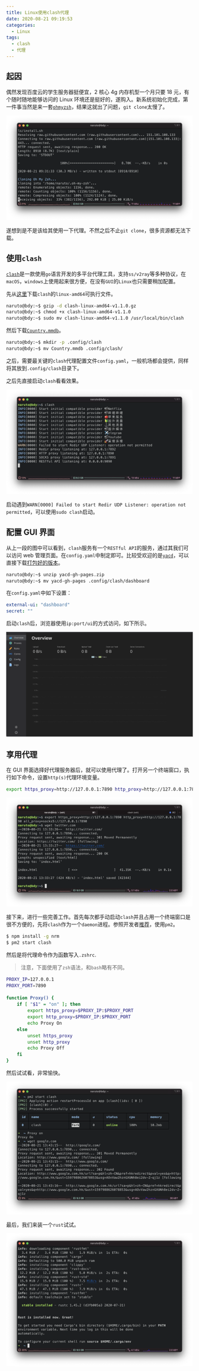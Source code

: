 ```yaml
---
title: Linux使用clash代理
date: 2020-08-21 09:19:53
categories:
  - Linux
tags:
  - clash
  - 代理
---
```


## 起因

偶然发现百度云的学生服务器挺便宜，2 核心 4g 内存机型一个月只要 18 元，有个随时随地能够访问的 Linux 环境还是挺好的，遂购入。新系统初始化完成，第一件事当然是来一套[`ohmyzsh`](https://github.com/ohmyzsh/ohmyzsh)，结果这就出了问题，`git clone`太慢了。

<!-- more -->

![](Linux-clash-proxy/ohmyzsh.png)

遂想到是不是该给其使用一下代理。不然之后不止`git clone`，很多资源都无法下载。

## 使用`clash`

[`clash`](https://github.com/Dreamacro/clash)是一款使用`go`语言开发的多平台代理工具，支持`ss/v2ray`等多种协议，在`macOS`，`windows`上使用起来很方便，在没有`GUI`的`Linux`也只需要稍加配置。

先从[这里](https://github.com/Dreamacro/clash/releases)下载`clash`的`linux-amd64`可执行文件。

```bash
naruto@bdy:~$ gzip -d clash-linux-amd64-v1.1.0.gz
naruto@bdy:~$ chmod +x clash-linux-amd64-v1.1.0
naruto@bdy:~$ sudo mv clash-linux-amd64-v1.1.0 /usr/local/bin/clash
```

然后下载[`Country.mmdb`](https://github.com/Dreamacro/maxmind-geoip/releases)。

```bash
naruto@bdy:~$ mkdir -p .config/clash
naruto@bdy:~$ mv Country.mmdb .config/clash/
```

之后，需要最关键的`clash`代理配置文件`config.yaml`，一般机场都会提供，同样将其放到`.config/clash`目录下。

之后先直接启动`clash`看看效果。

![](Linux-clash-proxy/clash_boot.png)

启动遇到`WARN[0000] Failed to start Redir UDP Listener: operation not permitted`，可以使用`sudo clash`启动。

## 配置 GUI 界面

从上一段的图中可以看到，`clash`服务有一个`RESTful API`的服务，通过其我们可以访问 web 管理页面。在`config.yaml`中制定即可。比较受欢迎的是[`yacd`](https://github.com/haishanh/yacd)，可以直接下载[打包好的版本](https://github.com/haishanh/yacd/archive/gh-pages.zip)。

```bash
naruto@bdy:~$ unzip yacd-gh-pages.zip
naruto@bdy:~$ mv yacd-gh-pages .config/clash/dashboard
```

在`config.yaml`中如下设置：

```yaml
external-ui: "dashboard"
secret: ""
```

启动`clash`后，浏览器使用`ip:port/ui`的方式访问，如下所示。

![](Linux-clash-proxy/yacd.png)

## 享用代理

在 GUI 界面选择好代理服务器后，就可以使用代理了。打开另一个终端窗口，执行如下命令，设置`http(s)`代理环境变量。

```bash
export https_proxy=http://127.0.0.1:7890 http_proxy=http://127.0.0.1:7890 all_proxy=socks5://127.0.0.1:7890
```

![](Linux-clash-proxy/wget.png)

接下来，进行一些完善工作。首先每次都手动启动`clash`并且占用一个终端窗口是很不方便的，先将`clash`作为一个`daemon`进程。参照开发者[推荐](https://github.com/Dreamacro/clash/wiki/clash-as-a-daemon)，使用`pm2`。

```bash
$ npm install -g nrm
$ pm2 start clash
```

然后是将代理命令作为函数写入`.zshrc`.

> 注意，下面使用了`zsh`语法，和`bash`略有不同。

```bash
PROXY_IP=127.0.0.1
PROXY_PORT=7890

function Proxy() {
    if [ "$1" = "on" ]; then
        export https_proxy=$PROXY_IP:$PROXY_PORT
        export http_proxy=$PROXY_IP:$PROXY_PORT
        echo Proxy On
    else
        unset https_proxy
        unset http_proxy
        echo Proxy Off
    fi
}
```

然后试试看，非常愉快。

![](Linux-clash-proxy/google.png)

最后，我们来装一个`rust`试试。

![](Linux-clash-proxy/rust.png)
